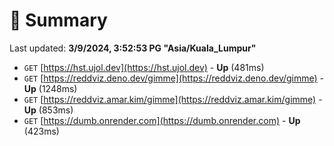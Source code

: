# 📖 Summary
Last updated: **3/9/2024, 3:52:53 PG "Asia/Kuala_Lumpur"**

- `GET` [https://hst.ujol.dev](https://hst.ujol.dev) - **Up** (481ms)
- `GET` [https://reddviz.deno.dev/gimme](https://reddviz.deno.dev/gimme) - **Up** (1248ms)
- `GET` [https://reddviz.amar.kim/gimme](https://reddviz.amar.kim/gimme) - **Up** (853ms)
- `GET` [https://dumb.onrender.com](https://dumb.onrender.com) - **Up** (423ms)
